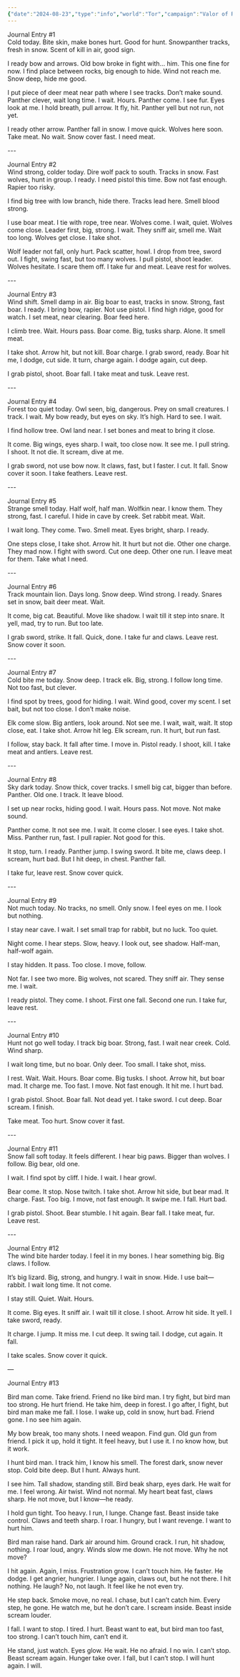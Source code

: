 ```yaml
---
{"date":"2024-08-23","type":"info","world":"Tor","campaign":"Valor of Rain","description":null,"icon":"fasScroll","tags":["Winters_Bane","info/character","VoR"],"dg-publish":true,"permalink":"/valor-of-rain/defunct-winters-bane-s-hunts/","dgPassFrontmatter":true,"created":"2025-03-06T12:27:05.402+10:30","updated":"2025-07-04T14:36:42.362+09:30"}
---
```



Journal Entry \#1  
Cold today. Bite skin, make bones hurt. Good for hunt. Snowpanther tracks, fresh in snow. Scent of kill in air, good sign.

I ready bow and arrows. Old bow broke in fight with... him. This one fine for now. I find place between rocks, big enough to hide. Wind not reach me. Snow deep, hide me good.

I put piece of deer meat near path where I see tracks. Don’t make sound. Panther clever, wait long time. I wait. Hours. Panther come. I see fur. Eyes look at me. I hold breath, pull arrow. It fly, hit. Panther yell but not run, not yet.

I ready other arrow. Panther fall in snow. I move quick. Wolves here soon. Take meat. No wait. Snow cover fast. I need meat.

\---

Journal Entry \#2  
Wind strong, colder today. Dire wolf pack to south. Tracks in snow. Fast wolves, hunt in group. I ready. I need pistol this time. Bow not fast enough. Rapier too risky.

I find big tree with low branch, hide there. Tracks lead here. Smell blood strong.

I use boar meat. I tie with rope, tree near. Wolves come. I wait, quiet. Wolves come close. Leader first, big, strong. I wait. They sniff air, smell me. Wait too long. Wolves get close. I take shot.

Wolf leader not fall, only hurt. Pack scatter, howl. I drop from tree, sword out. I fight, swing fast, but too many wolves. I pull pistol, shoot leader. Wolves hesitate. I scare them off. I take fur and meat. Leave rest for wolves.

\---

Journal Entry \#3  
Wind shift. Smell damp in air. Big boar to east, tracks in snow. Strong, fast boar. I ready. I bring bow, rapier. Not use pistol. I find high ridge, good for watch. I set meat, near clearing. Boar feed here.

I climb tree. Wait. Hours pass. Boar come. Big, tusks sharp. Alone. It smell meat.

I take shot. Arrow hit, but not kill. Boar charge. I grab sword, ready. Boar hit me, I dodge, cut side. It turn, charge again. I dodge again, cut deep.

I grab pistol, shoot. Boar fall. I take meat and tusk. Leave rest.

\---

Journal Entry \#4  
Forest too quiet today. Owl seen, big, dangerous. Prey on small creatures. I track. I wait. My bow ready, but eyes on sky. It’s high. Hard to see. I wait.

I find hollow tree. Owl land near. I set bones and meat to bring it close.

It come. Big wings, eyes sharp. I wait, too close now. It see me. I pull string. I shoot. It not die. It scream, dive at me.

I grab sword, not use bow now. It claws, fast, but I faster. I cut. It fall. Snow cover it soon. I take feathers. Leave rest.

\---

Journal Entry \#5  
Strange smell today. Half wolf, half man. Wolfkin near. I know them. They strong, fast. I careful. I hide in cave by creek. Set rabbit meat. Wait.

I wait long. They come. Two. Smell meat. Eyes bright, sharp. I ready.

One steps close, I take shot. Arrow hit. It hurt but not die. Other one charge. They mad now. I fight with sword. Cut one deep. Other one run. I leave meat for them. Take what I need.

\---

Journal Entry \#6  
Track mountain lion. Days long. Snow deep. Wind strong. I ready. Snares set in snow, bait deer meat. Wait.

It come, big cat. Beautiful. Move like shadow. I wait till it step into snare. It yell, mad, try to run. But too late.

I grab sword, strike. It fall. Quick, done. I take fur and claws. Leave rest. Snow cover it soon.

\---

Journal Entry \#7  
Cold bite me today. Snow deep. I track elk. Big, strong. I follow long time. Not too fast, but clever.

I find spot by trees, good for hiding. I wait. Wind good, cover my scent. I set bait, but not too close. I don’t make noise.

Elk come slow. Big antlers, look around. Not see me. I wait, wait, wait. It stop close, eat. I take shot. Arrow hit leg. Elk scream, run. It hurt, but run fast.

I follow, stay back. It fall after time. I move in. Pistol ready. I shoot, kill. I take meat and antlers. Leave rest.

\---

Journal Entry \#8  
Sky dark today. Snow thick, cover tracks. I smell big cat, bigger than before. Panther. Old one. I track. It leave blood.

I set up near rocks, hiding good. I wait. Hours pass. Not move. Not make sound.

Panther come. It not see me. I wait. It come closer. I see eyes. I take shot. Miss. Panther run, fast. I pull rapier. Not good for this.

It stop, turn. I ready. Panther jump. I swing sword. It bite me, claws deep. I scream, hurt bad. But I hit deep, in chest. Panther fall.

I take fur, leave rest. Snow cover quick.

\---

Journal Entry \#9  
Not much today. No tracks, no smell. Only snow. I feel eyes on me. I look but nothing.

I stay near cave. I wait. I set small trap for rabbit, but no luck. Too quiet.

Night come. I hear steps. Slow, heavy. I look out, see shadow. Half-man, half-wolf again.

I stay hidden. It pass. Too close. I move, follow.

Not far. I see two more. Big wolves, not scared. They sniff air. They sense me. I wait.

I ready pistol. They come. I shoot. First one fall. Second one run. I take fur, leave rest.

\---

Journal Entry \#10  
Hunt not go well today. I track big boar. Strong, fast. I wait near creek. Cold. Wind sharp.

I wait long time, but no boar. Only deer. Too small. I take shot, miss.

I rest. Wait. Wait. Hours. Boar come. Big tusks. I shoot. Arrow hit, but boar mad. It charge me. Too fast. I move. Not fast enough. It hit me. I hurt bad.

I grab pistol. Shoot. Boar fall. Not dead yet. I take sword. I cut deep. Boar scream. I finish.

Take meat. Too hurt. Snow cover it fast.

\---

Journal Entry \#11  
Snow fall soft today. It feels different. I hear big paws. Bigger than wolves. I follow. Big bear, old one.

I wait. I find spot by cliff. I hide. I wait. I hear growl.

Bear come. It stop. Nose twitch. I take shot. Arrow hit side, but bear mad. It charge. Fast. Too big. I move, not fast enough. It swipe me. I fall. Hurt bad.

I grab pistol. Shoot. Bear stumble. I hit again. Bear fall. I take meat, fur. Leave rest.

\---

Journal Entry \#12  
The wind bite harder today. I feel it in my bones. I hear something big. Big claws. I follow.

It’s big lizard. Big, strong, and hungry. I wait in snow. Hide. I use bait—rabbit. I wait long time. It not come.

I stay still. Quiet. Wait. Hours.

It come. Big eyes. It sniff air. I wait till it close. I shoot. Arrow hit side. It yell. I take sword, ready.

It charge. I jump. It miss me. I cut deep. It swing tail. I dodge, cut again. It fall.

I take scales. Snow cover it quick.

—

Journal Entry \#13

Bird man come. Take friend. Friend no like bird man. I try fight, but bird man too strong. He hurt friend. He take him, deep in forest. I go after, I fight, but bird man make me fall. I lose. I wake up, cold in snow, hurt bad. Friend gone. I no see him again.

My bow break, too many shots. I need weapon. Find gun. Old gun from friend. I pick it up, hold it tight. It feel heavy, but I use it. I no know how, but it work.

I hunt bird man. I track him, I know his smell. The forest dark, snow never stop. Cold bite deep. But I hunt. Always hunt.

I see him. Tall shadow, standing still. Bird beak sharp, eyes dark. He wait for me. I feel wrong. Air twist. Wind not normal. My heart beat fast, claws sharp. He not move, but I know—he ready.

I hold gun tight. Too heavy. I run, I lunge. Change fast. Beast inside take control. Claws and teeth sharp. I roar. I hungry, but I want revenge. I want to hurt him.

Bird man raise hand. Dark air around him. Ground crack. I run, hit shadow, nothing. I roar loud, angry. Winds slow me down. He not move. Why he not move?

I hit again. Again, I miss. Frustration grow. I can’t touch him. He faster. He dodge. I get angrier, hungrier. I lunge again, claws out, but he not there. I hit nothing. He laugh? No, not laugh. It feel like he not even try.

He step back. Smoke move, no real. I chase, but I can’t catch him. Every step, he gone. He watch me, but he don’t care. I scream inside. Beast inside scream louder.

I fall. I want to stop. I tired. I hurt. Beast want to eat, but bird man too fast, too strong. I can’t touch him, can’t end it.

He stand, just watch. Eyes glow. He wait. He no afraid. I no win. I can’t stop. Beast scream again. Hunger take over. I fall, but I can’t stop. I will hunt again. I will.

